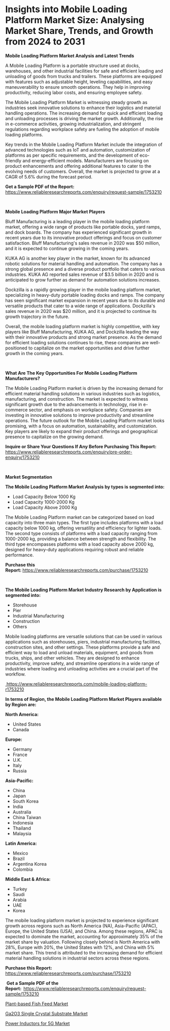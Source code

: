 <p><h1>Insights into Mobile Loading Platform Market Size: Analysing Market Share, Trends, and Growth from 2024 to 2031</h1></p><p><strong>Mobile Loading Platform Market Analysis and Latest Trends</strong></p>
<p><p>A Mobile Loading Platform is a portable structure used at docks, warehouses, and other industrial facilities for safe and efficient loading and unloading of goods from trucks and trailers. These platforms are equipped with features such as adjustable height, leveling capabilities, and easy maneuverability to ensure smooth operations. They help in improving productivity, reducing labor costs, and ensuring employee safety.</p><p>The Mobile Loading Platform Market is witnessing steady growth as industries seek innovative solutions to enhance their logistics and material handling operations. The increasing demand for quick and efficient loading and unloading processes is driving the market growth. Additionally, the rise in e-commerce activities, growing industrialization, and stringent regulations regarding workplace safety are fueling the adoption of mobile loading platforms.</p><p>Key trends in the Mobile Loading Platform Market include the integration of advanced technologies such as IoT and automation, customization of platforms as per specific requirements, and the development of eco-friendly and energy-efficient models. Manufacturers are focusing on product enhancements and offering additional features to cater to the evolving needs of customers. Overall, the market is projected to grow at a CAGR of 5.6% during the forecast period.</p></p>
<p><strong>Get a Sample PDF of the Report:&nbsp;</strong> <a href="https://www.reliableresearchreports.com/enquiry/request-sample/1753210">https://www.reliableresearchreports.com/enquiry/request-sample/1753210</a></p>
<p>&nbsp;</p>
<p><strong>Mobile Loading Platform Major Market Players</strong></p>
<p><p>Bluff Manufacturing is a leading player in the mobile loading platform market, offering a wide range of products like portable docks, yard ramps, and dock boards. The company has experienced significant growth in recent years due to its innovative product offerings and focus on customer satisfaction. Bluff Manufacturing's sales revenue in 2020 was $50 million, and it is expected to continue growing in the coming years.</p><p>KUKA AG is another key player in the market, known for its advanced robotic solutions for material handling and automation. The company has a strong global presence and a diverse product portfolio that caters to various industries. KUKA AG reported sales revenue of $3.5 billion in 2020 and is anticipated to grow further as demand for automation solutions increases.</p><p>Dockzilla is a rapidly growing player in the mobile loading platform market, specializing in heavy-duty portable loading docks and ramps. The company has seen significant market expansion in recent years due to its durable and versatile products that cater to a wide range of applications. Dockzilla's sales revenue in 2020 was $20 million, and it is projected to continue its growth trajectory in the future.</p><p>Overall, the mobile loading platform market is highly competitive, with key players like Bluff Manufacturing, KUKA AG, and Dockzilla leading the way with their innovative products and strong market presence. As the demand for efficient loading solutions continues to rise, these companies are well-positioned to capitalize on the market opportunities and drive further growth in the coming years.</p></p>
<p>&nbsp;</p>
<p><strong>What Are The Key Opportunities For Mobile Loading Platform Manufacturers?</strong></p>
<p><p>The Mobile Loading Platform market is driven by the increasing demand for efficient material handling solutions in various industries such as logistics, manufacturing, and construction. The market is expected to witness significant growth due to the advancements in technology, rise in e-commerce sector, and emphasis on workplace safety. Companies are investing in innovative solutions to improve productivity and streamline operations. The future outlook for the Mobile Loading Platform market looks promising, with a focus on automation, sustainability, and customization. Key players are likely to expand their product offerings and geographical presence to capitalize on the growing demand.</p></p>
<p><strong>Inquire or Share Your Questions If Any Before Purchasing This Report:</strong> <a href="https://www.reliableresearchreports.com/enquiry/pre-order-enquiry/1753210">https://www.reliableresearchreports.com/enquiry/pre-order-enquiry/1753210</a></p>
<p>&nbsp;</p>
<p><strong>Market Segmentation</strong></p>
<p><strong>The Mobile Loading Platform Market Analysis by types is segmented into:</strong></p>
<p><ul><li>Load Capacity Below 1000 Kg</li><li>Load Capacity 1000-2000 Kg</li><li>Load Capacity Above 2000 Kg</li></ul></p>
<p><p>The Mobile Loading Platform market can be categorized based on load capacity into three main types. The first type includes platforms with a load capacity below 1000 kg, offering versatility and efficiency for lighter loads. The second type consists of platforms with a load capacity ranging from 1000-2000 kg, providing a balance between strength and flexibility. The third type encompasses platforms with a load capacity above 2000 kg, designed for heavy-duty applications requiring robust and reliable performance.</p></p>
<p><strong>Purchase this Report:&nbsp;</strong><a href="https://www.reliableresearchreports.com/purchase/1753210">https://www.reliableresearchreports.com/purchase/1753210</a></p>
<p>&nbsp;</p>
<p><strong>The Mobile Loading Platform Market Industry Research by Application is segmented into:</strong></p>
<p><ul><li>Storehouse</li><li>Pier</li><li>Industrial Manufacturing</li><li>Construction</li><li>Others</li></ul></p>
<p><p>Mobile loading platforms are versatile solutions that can be used in various applications such as storehouses, piers, industrial manufacturing facilities, construction sites, and other settings. These platforms provide a safe and efficient way to load and unload materials, equipment, and goods from trucks, ships, and other vehicles. They are designed to enhance productivity, improve safety, and streamline operations in a wide range of industries where loading and unloading activities are a crucial part of the workflow.</p></p>
<p><a href="https://www.reliableresearchreports.com/mobile-loading-platform-r1753210">&nbsp;https://www.reliableresearchreports.com/mobile-loading-platform-r1753210</a></p>
<p><strong>In terms of Region, the Mobile Loading Platform Market Players available by Region are:</strong></p>
<p>
    <p> <strong> North America: </strong>
        <ul>
            <li>United States</li>
            <li>Canada</li>
        </ul>
        </p> 
    <p> <strong> Europe: </strong>
        <ul>
            <li>Germany</li>
            <li>France</li>
            <li>U.K.</li>
            <li>Italy</li>
            <li>Russia</li>
        </ul>
        </p> 
    <p> <strong> Asia-Pacific: </strong>
        <ul>
            <li>China</li>
            <li>Japan</li>
            <li>South Korea</li>
            <li>India</li>
            <li>Australia</li>
            <li>China Taiwan</li>
            <li>Indonesia</li>
            <li>Thailand</li>
            <li>Malaysia</li>
        </ul>
        </p> 
    <p> <strong> Latin America: </strong>
        <ul>
            <li>Mexico</li>
            <li>Brazil</li>
            <li>Argentina Korea</li>
            <li>Colombia</li>
        </ul>
        </p> 
    <p> <strong> Middle East & Africa: </strong>
        <ul>
            <li>Turkey</li>
            <li>Saudi</li>
            <li>Arabia</li>
            <li>UAE</li>
            <li>Korea</li>
        </ul>
    </p>
    </p>
<p><p>The mobile loading platform market is projected to experience significant growth across regions such as North America (NA), Asia-Pacific (APAC), Europe, the United States (USA), and China. Among these regions, APAC is expected to dominate the market, accounting for approximately 35% of the market share by valuation. Following closely behind is North America with 28%, Europe with 20%, the United States with 12%, and China with 5% market share. This trend is attributed to the increasing demand for efficient material handling solutions in industrial sectors across these regions.</p></p>
<p><strong>Purchase this Report: </strong><a href="https://www.reliableresearchreports.com/purchase/1753210">https://www.reliableresearchreports.com/purchase/1753210</a></p>
<p>&nbsp;<strong>Get a Sample PDF of the Report:&nbsp;&nbsp;</strong><a href="https://www.reliableresearchreports.com/enquiry/request-sample/1753210">https://www.reliableresearchreports.com/enquiry/request-sample/1753210</a></p>
<p><strong></strong></p>
<p><p><a href="https://issuu.com/reportprime-2/docs/plant-based-fish-feed-market-size-2030.pptx">Plant-based Fish Feed Market</a></p><p><a href="https://github.com/GroverBarry/Market-Research-Report-List-6/blob/main/ga2o3-single-crystal-substrate-market.md">Ga2O3 Single Crystal Substrate Market</a></p><p><a href="https://github.com/widyafarer/Market-Research-Report-List-1/blob/main/power-inductors-for-5g-market.md">Power Inductors for 5G Market</a></p></p>